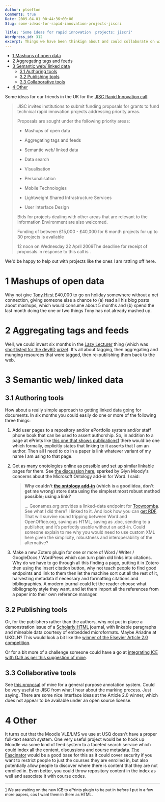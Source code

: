 ```yaml
---
Author: ptsefton
Comments: true
Date: 2009-04-01 00:44:36+00:00
Slug: some-ideas-for-rapid-innovation-projects-jiscri

Title: 'Some ideas for rapid innovation  projects: jiscri'
Wordpress_id: 312
excerpt: Things we have been thinkign about and could collaborate on with UK partners
---
```


<div>

<div class="page-toc">

-   [1 Mashups of open data](#id1)
-   [2 Aggregating tags and feeds](#id2)
-   [3 Semantic web/ linked data](#id3)
    -   [3.1 Authoring tools](#id4)
    -   [3.2 Publishing tools](#id6)
    -   [3.3 Collaborative tools](#id7)
-   [4 Other](#id8)

</div>

<div>

Some ideas for our friends in the UK for the [JISC Rapid Innovation
call](http://www.jisc.ac.uk/fundingopportunities/funding_calls/2009/03/309ricall.aspx).

> JISC invites institutions to submit funding proposals for grants to
> fund technical rapid innovation projects addressing priority areas.
>
> Proposals are sought under the following priority areas:
>
> -   Mashups of open data
>
> -   Aggregating tags and feeds
>
> -   Semantic web/ linked data
>
> -   Data search
>
> -   Visualisation
>
> -   Personalisation
>
> -   Mobile Technologies
>
> -   Lightweight Shared Infrastructure Services
>
> -   User Interface Design
>
> Bids for projects dealing with other areas that are relevant to the
> Information Environment are also welcomed.
>
> Funding of between <span class="spCh spChxa3">£</span>15,000 - <span
> class="spCh spChxa3">£</span>40,000 for 6 month projects for up to 30
> projects is available
>
> <span class="Strong_20_Emphasis">12 noon on Wednesday 22 April
> 2009</span>The deadline for receipt of proposals in response to this
> call is .

We'd be happy to help out with projects like the ones I am rattling off
here.

# <span id="id1"></span><!--id1--></a>1 Mashups of open data

Why not give [Tony Hirst](http://ouseful.wordpress.com/) <span
class="spCh spChxa3">£</span>40,000 to go on holiday somewhere without a
net connection, giving someone else a chance to (a) read all his blog
posts about mashups, which would consume about 5 months and (b) spend
the last month doing the one or two things Tony has not already mashed
up.

# <span id="id2"></span><!--id2--></a>2 Aggregating tags and feeds

Well, we could invest six months in the [Lazy
Lecturer](http://miaridge.com/projects/lazylecturer/about.php) thing
(which was [shortlisted for the dev8D
prize](http://openobjects.blogspot.com/2009/03/yay-three-lazy-geeks-shortlisted-for.html)).
It's all about tagging, then aggregating and munging resources that were
tagged, then re-publishing them back to the web.

# <span id="id3"></span><!--id3--></a>3 Semantic web/ linked data

## <span id="id4"></span><!--id4--></a>3.1 Authoring tools

How about a really simple approach to getting linked data going for
documents. In six months you could easily do one or more of the
following three things:

1.  Add user pages to a repository and/or ePortfolio system and/or staff
    phone book that can be used to assert authorship. So, in addition to
    a page at ePrints like [this one that shows
    publications](http://eprints.usq.edu.au/view/people/Sefton=3APeter=3A=3A.html)<span
    class="footnote">[1](#ftn0)</span> there would be one which
    formally, explicitly states that linking to it asserts that I am an
    author. Then all I need to do in a paper is link whatever variant of
    my name I am using to that page.

2.  Get as many onotologies online as possible and set up similar
    linkable pages for them. See [the discussion
    here](http://ptsefton.com/2009/03/27/more-on-microsoft-collaboration-and-word-processor-interop.htm),
    sparked by Glyn Moody's concerns about the Microsoft Ontology add-in
    for Word. I said:

    > **Why couldn<span class="spCh spChx2019">’</span>t** [**the
    > ontology add-in**](http://ucsdbiolit.codeplex.com/) **(which**
    > **is a good idea, don<span class="spCh spChx2019">’</span>t get me
    > wrong) store data using the simplest most robust method possible;
    > using a link?**
    >
    > <span class="spCh spChx2026">…</span> Geonames.org provides a
    > linked-data endpoint for
    > [Toowoomba](http://www.geonames.org/2146268/toowoomba.html). See
    > what I did there? I linked to it. And look how you can [get
    > RDF](http://sws.geonames.org/2146268/about.rdf). That will survive
    > round tripping between Word and OpenOffice.org, saving as HTML,
    > saving as .doc, sending to a publisher, and it<span
    > class="spCh spChx2019">’</span>s perfectly usable without an
    > add-in. Could someone explain to me why you would need to use
    > custom XML here given the simplicity, robustness and
    > interoperability of the alternative?

3.  Make a new Zotero plugin for one or more of Word / Writer /
    GoogleDocs / WordPress which can turn plain old links into
    citations. Why do we have to go through all this finding a page,
    putting it in Zotero then using the insert citation button, why not
    teach people to find good endpoints and link to them then let the
    machine sort out all the rest of it, harvesting metadata if
    necessary and formatting citations and bibliographies. A modern
    journal could let the reader choose what bibliography style they
    want, and let them import all the references from a paper into their
    own reference manager.

## <span id="id6"></span><!--id6--></a>3.2 Publishing tools

Or, for the publishers rather than the authors, why not put in place a
demonstration issue of a [<span style="font-style:normal; "><span
class="T5">Scholarly
HTML</span></span>](http://ptsefton.com/2009/03/31/scholarly-html.htm)
journal, with linkable paragraphs and mineable data courtesy of embedded
microformats. Maybe Ariadne at UKOLN? This would look a bit like the
[winner of the Elsevier Article 2.0
competition](http://surguy.net/bricks/elsevier/00012998/0036/0001/05000486/about.html).

Or for a bit more of a challenge someone could have a go at [integrating
ICE with OJS as per this suggestion of
mine](http://ptsefton.com/2009/01/06/potential-projects-2-integrating-ice-with-the-open-journal-systems.htm).

## <span id="id7"></span><!--id7--></a>3.3 Collaborative tools

See [this
proposal](http://ptsefton.com/2009/01/05/potential-projects-1-a-general-purpose-document-annotation-system.htm)
of mine for a general purpose annotation system. Could be very useful to
JISC from what I hear about the marking process. Just saying. There are
some nice interface ideas at the Article 2.0 winner, which does not
appear to be available under an open source license.

# <span id="id8"></span><!--id8--></a>4 Other

It turns out that the Moodle VLE/LMS we use at USQ doesn't have a proper
full-text search system. One very useful project would be to hook up
Moodle via some kind of feed system to a faceted search service which
could index all the content, discussions and course metadata. [The
Fascinator](http://fascinator.usq.edu.au/) would be a good base for this
as it could cover security if you want to restrict people to just the
courses they are enrolled in, but also potentially allow people to
discover where there is content that they are not enrolled in. Even
better, you could throw repository content in the index as well and
associate it with course codes.

------------------------------------------------------------------------

<div style="font-size: .9em;">

<span class="footnote-defined">[1](#ftn0-text) We are waiting on the new
ICE to ePrints plugin to be put in before I put in a few more papers,
cos I want them in there as HTML.</span>

</div>

</div>

</div>
